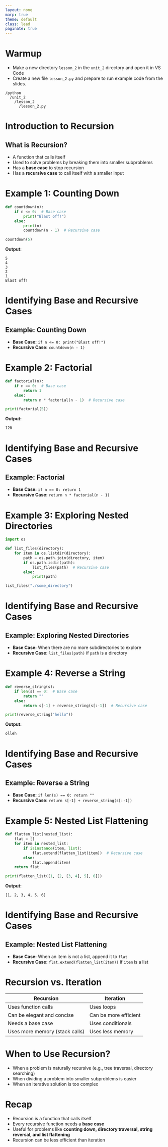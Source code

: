 ```yaml
---
layout: none
marp: true
theme: default
class: lead
paginate: true
---
```


<!-- headingDivider: 1 -->
<!-- backgroundColor: black -->
<!-- class: invert -->

# **Warmup**

- Make a new directory `lesson_2` in the `unit_2` directory and open it in VS Code
- Create a new file `lesson_2.py` and prepare to run example code from the slides.

```text
/python
  /unit_2
    /lesson_2
      /lesson_2.py
```

# Introduction to Recursion

## What is Recursion?

- A function that calls itself
- Used to solve problems by breaking them into smaller subproblems
- Has a **base case** to stop recursion
- Has a **recursive case** to call itself with a smaller input

# Example 1: Counting Down

```python
def countdown(n):
    if n <= 0:  # Base case
        print("Blast off!")
    else:
        print(n)
        countdown(n - 1)  # Recursive case

countdown(5)
```

**Output:**
```text
5
4
3
2
1
Blast off!
```

# Identifying Base and Recursive Cases

## Example: Counting Down

- **Base Case:** `if n <= 0: print("Blast off!")`
- **Recursive Case:** `countdown(n - 1)`

# Example 2: Factorial

```python
def factorial(n):
    if n == 0:  # Base case
        return 1
    else:
        return n * factorial(n - 1)  # Recursive case

print(factorial(5))
```

**Output:**
```text
120
```

# Identifying Base and Recursive Cases

## Example: Factorial

- **Base Case:** `if n == 0: return 1`
- **Recursive Case:** `return n * factorial(n - 1)`

# Example 3: Exploring Nested Directories

```python
import os

def list_files(directory):
    for item in os.listdir(directory):
        path = os.path.join(directory, item)
        if os.path.isdir(path):
            list_files(path)  # Recursive case
        else:
            print(path)

list_files("./some_directory")
```

# Identifying Base and Recursive Cases

## Example: Exploring Nested Directories

- **Base Case:** When there are no more subdirectories to explore
- **Recursive Case:** `list_files(path)` if `path` is a directory

# Example 4: Reverse a String

```python
def reverse_string(s):
    if len(s) == 0:  # Base case
        return ""
    else:
        return s[-1] + reverse_string(s[:-1])  # Recursive case

print(reverse_string("hello"))
```

**Output:**
```text
olleh
```

# Identifying Base and Recursive Cases

## Example: Reverse a String

- **Base Case:** `if len(s) == 0: return ""`
- **Recursive Case:** `return s[-1] + reverse_string(s[:-1])`

# Example 5: Nested List Flattening

```python
def flatten_list(nested_list):
    flat = []
    for item in nested_list:
        if isinstance(item, list):
            flat.extend(flatten_list(item))  # Recursive case
        else:
            flat.append(item)
    return flat

print(flatten_list([1, [2, [3, 4], 5], 6]))
```

**Output:**
```text
[1, 2, 3, 4, 5, 6]
```

# Identifying Base and Recursive Cases

## Example: Nested List Flattening

- **Base Case:** When an item is not a list, append it to `flat`
- **Recursive Case:** `flat.extend(flatten_list(item))` if `item` is a list

# Recursion vs. Iteration

| Recursion | Iteration |
|-----------|----------|
| Uses function calls | Uses loops |
| Can be elegant and concise | Can be more efficient |
| Needs a base case | Uses conditionals |
| Uses more memory (stack calls) | Uses less memory |

# When to Use Recursion?

- When a problem is naturally recursive (e.g., tree traversal, directory searching)
- When dividing a problem into smaller subproblems is easier
- When an iterative solution is too complex

# Recap

- Recursion is a function that calls itself
- Every recursive function needs a **base case**
- Useful for problems like **counting down, directory traversal, string reversal, and list flattening**
- Recursion can be less efficient than iteration
